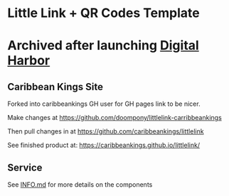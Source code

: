 # Little Link + QR Codes Template

# Archived after launching [Digital Harbor](https://mydigitalharbor.com)

## Caribbean Kings Site

Forked into caribbeankings GH user for GH pages link to be nicer.

Make changes at https://github.com/doompony/littlelink-carribbeankings

Then pull changes in at https://github.com/caribbeankings/littlelink

See finished product at: https://caribbeankings.github.io/littlelink/

## Service

See [INFO.md](INFO.md) for more details on the components
